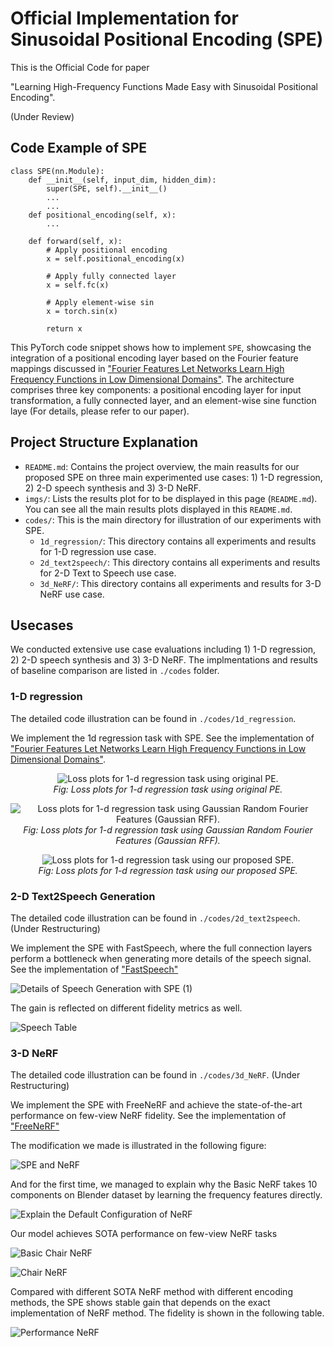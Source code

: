 # Official Implementation for Sinusoidal Positional Encoding (SPE)

This is the Official Code for paper 

"Learning High-Frequency Functions Made Easy with Sinusoidal Positional Encoding". 

<!---
Hide:
Chuanhao Sun, Zhihang Yuan, Kai Xu, Luo Mai, Siddharth N, Shuo Chen, Mahesh K. Marina.
-->

(Under Review)

## Code Example of SPE

```
class SPE(nn.Module):
    def __init__(self, input_dim, hidden_dim):
        super(SPE, self).__init__()
        ...
        ...
    def positional_encoding(self, x):
        ...

    def forward(self, x):
        # Apply positional encoding
        x = self.positional_encoding(x)

        # Apply fully connected layer
        x = self.fc(x)

        # Apply element-wise sin
        x = torch.sin(x)
        
        return x
```

This PyTorch code snippet shows how to implement `SPE`, showcasing the integration of a positional encoding layer based on the Fourier feature mappings discussed in ["Fourier Features Let Networks Learn High Frequency Functions in Low Dimensional Domains"](https://github.com/tancik/fourier-feature-networks/tree/master). The architecture comprises three key components: a positional encoding layer for input transformation, a fully connected layer, and an element-wise sine function laye (For details, please refer to our paper).

## Project Structure Explanation

- `README.md`: Contains the project overview, the main reasults for our proposed SPE on three main experimented use cases: 1) 1-D regression, 2) 2-D speech synthesis and 3) 3-D NeRF.
- `imgs/`: Lists the results plot for to be displayed in this page (`README.md`). You can see all the main results plots displayed in this `README.md`.
- `codes/`: This is the main directory for illustration of our experiments with SPE.
  - `1d_regression/`: This directory contains all experiments and results for 1-D regression use case.
  - `2d_text2speech/`: This directory contains all experiments and results for 2-D Text to Speech use case.
  - `3d_NeRF/`: This directory contains all experiments and results for 3-D NeRF use case.

## Usecases

We conducted extensive use case evaluations including 1) 1-D regression, 2) 2-D speech synthesis and 3) 3-D NeRF.
The implmentations and results of baseline comparison are listed in `./codes` folder.

### 1-D regression

The detailed code illustration can be found in `./codes/1d_regression`.

We implement the 1d regression task with SPE. See the implementation of ["Fourier Features Let Networks Learn High Frequency Functions in Low Dimensional Domains"](https://github.com/tancik/fourier-feature-networks/tree/master).

<p align="center">
  <img src="./codes/1d_regression/1d_loss_original.png" alt="Loss plots for 1-d regression task using original PE.">
  <br>
  <em>Fig: Loss plots for 1-d regression task using original PE.</em>
</p>

<p align="center">
  <img src="./codes/1d_regression/1d_loss_grff.png" alt="Loss plots for 1-d regression task using Gaussian Random Fourier Features (Gaussian RFF).">
  <br>
  <em>Fig: Loss plots for 1-d regression task using Gaussian Random Fourier Features (Gaussian RFF).</em>
</p>

<p align="center">
  <img src="./codes/1d_regression/1d_loss_ours.png" alt="Loss plots for 1-d regression task using our proposed SPE.">
  <br>
  <em>Fig: Loss plots for 1-d regression task using our proposed SPE.</em>
</p>

### 2-D Text2Speech Generation 

The detailed code illustration can be found in `./codes/2d_text2speech`.
(Under Restructuring)

We implement the SPE with FastSpeech, where the full connection layers perform a bottleneck when generating more details of the speech signal. See the implementation of ["FastSpeech"](https://github.com/xcmyz/FastSpeech)

![Details of Speech Generation with SPE (1)](imgs/details3.png)

The gain is reflected on different fidelity metrics as well.


![Speech Table](imgs/speech.png)


### 3-D NeRF

The detailed code illustration can be found in `./codes/3d_NeRF`.
(Under Restructuring)

We implement the SPE with FreeNeRF and achieve the state-of-the-art performance on few-view NeRF fidelity. See the implementation of ["FreeNeRF"](https://github.com/Jiawei-Yang/FreeNeRF)

The modification we made is illustrated in the following figure:

![SPE and NeRF](imgs/spenerf.png)

And for the first time, we managed to explain why the Basic NeRF takes 10 components on Blender dataset by learning the frequency features directly.

![Explain the Default Configuration of NeRF](imgs/hist.png)

Our model achieves SOTA performance on few-view NeRF tasks

![Basic Chair NeRF](imgs/chair3.png)

![Chair NeRF](imgs/chair2.png)

Compared with different SOTA NeRF method with different encoding methods, the SPE shows stable gain that depends on the exact implementation of NeRF method. The fidelity is shown in the following table.

![Performance NeRF](imgs/nerf.png)
